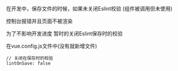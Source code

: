 在开发中，保存文件的时候，如果未关闭Eslint校验
(组件被调用但未使用)

控制台报错并且页面不被渲染

为了不影响开发进度
暂时的关闭Eslint保存时的校验

在vue.config.js文件中(没有就新增文件)

    // 关闭在保存时的校验
    lintOnSave: false